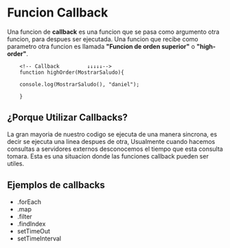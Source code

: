 # Funcion Callback
Una funcion de **callback** es una funcion que se pasa como argumento otra funcion, para despues ser ejecutada.
Una funcion que recibe como parametro otra funcion es llamada **"Funcion de orden superior"** o **"high-order"**.
```
    <!-- Callback         ↓↓↓↓↓-->
    function highOrder(MostrarSaludo){

    console.log(MostrarSaludo(), "daniel");
    
    }
```
## ¿Porque Utilizar Callbacks?
La gran mayoria de nuestro codigo se ejecuta de una manera sincrona, es decir se ejecuta una linea despues de otra, Usualmente cuando hacemos consultas a servidores externos desconocemos el tiempo que esta consulta tomara. Esta es una situacion donde las funciones callback pueden ser utiles.

## Ejemplos de callbacks
- .forEach
- .map
- .filter
- .findIndex
- setTimeOut
- setTimeInterval
